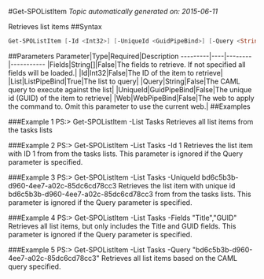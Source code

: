 #Get-SPOListItem
*Topic automatically generated on: 2015-06-11*

Retrieves list items
##Syntax
```powershell
Get-SPOListItem [-Id <Int32>] [-UniqueId <GuidPipeBind>] [-Query <String>] [-Fields <String[]>] [-Web <WebPipeBind>] -List <ListPipeBind>
```


##Parameters
Parameter|Type|Required|Description
---------|----|--------|-----------
|Fields|String[]|False|The fields to retrieve. If not specified all fields will be loaded.|
|Id|Int32|False|The ID of the item to retrieve|
|List|ListPipeBind|True|The list to query|
|Query|String|False|The CAML query to execute against the list|
|UniqueId|GuidPipeBind|False|The unique id (GUID) of the item to retrieve|
|Web|WebPipeBind|False|The web to apply the command to. Omit this parameter to use the current web.|
##Examples

###Example 1
    PS:> Get-SPOListItem -List Tasks
Retrieves all list items from the tasks lists

###Example 2
    PS:> Get-SPOListItem -List Tasks -Id 1
Retrieves the list item with ID 1 from from the tasks lists. This parameter is ignored if the Query parameter is specified.

###Example 3
    PS:> Get-SPOListItem -List Tasks -UniqueId bd6c5b3b-d960-4ee7-a02c-85dc6cd78cc3
Retrieves the list item with unique id bd6c5b3b-d960-4ee7-a02c-85dc6cd78cc3 from from the tasks lists. This parameter is ignored if the Query parameter is specified.

###Example 4
    PS:> Get-SPOListItem -List Tasks -Fields "Title","GUID"
Retrieves all list items, but only includes the Title and GUID fields. This parameter is ignored if the Query parameter is specified.

###Example 5
    PS:> Get-SPOListItem -List Tasks -Query "<View><Query><Where><Eq><FieldRef Name='GUID'/><Value Type='Guid'>bd6c5b3b-d960-4ee7-a02c-85dc6cd78cc3</Value></Eq></Where></Query></View>"
Retrieves all list items based on the CAML query specified.
<!-- Ref: 05198AD88C95E876FA9D93BB0F261C62 -->